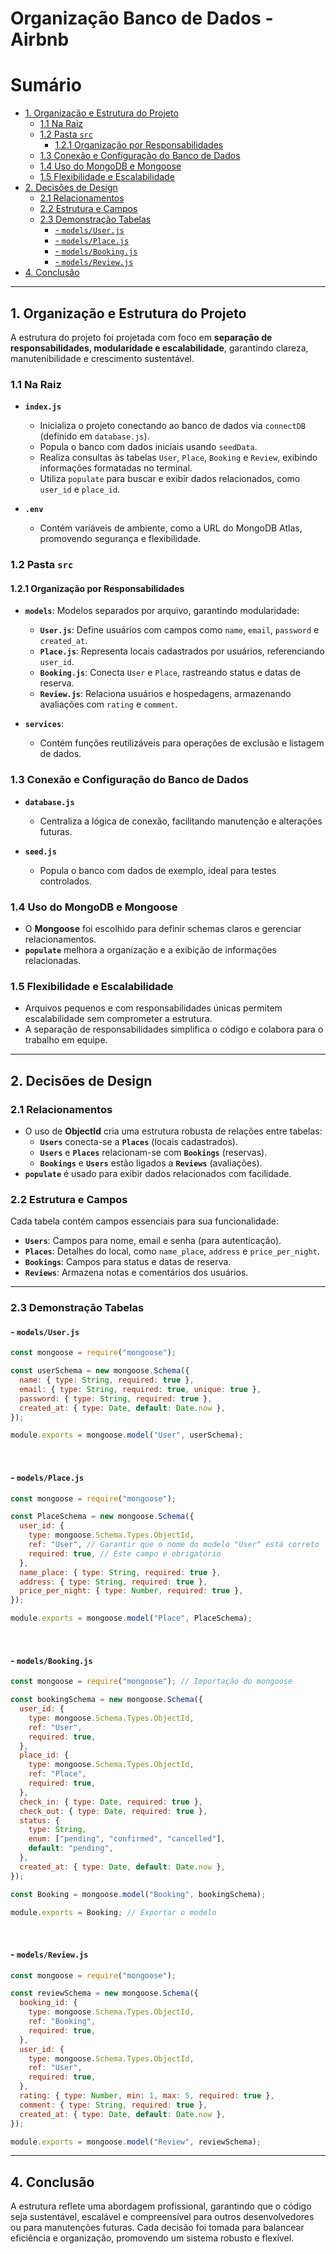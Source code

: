 # Organização Banco de Dados - Airbnb

# Sumário

- [1. Organização e Estrutura do Projeto](#1-organização-e-estrutura-do-projeto)
  - [1.1 Na Raiz](#11-na-raiz)
  - [1.2 Pasta `src`](#12-pasta-src)
    - [1.2.1 Organização por Responsabilidades](#121-organização-por-responsabilidades)
  - [1.3 Conexão e Configuração do Banco de Dados](#13-conexão-e-configuração-do-banco-de-dados)
  - [1.4 Uso do MongoDB e Mongoose](#14-uso-do-mongodb-e-mongoose)
  - [1.5 Flexibilidade e Escalabilidade](#15-flexibilidade-e-escalabilidade)
- [2. Decisões de Design](#2-decisões-de-design)
  - [2.1 Relacionamentos](#21-relacionamentos)
  - [2.2 Estrutura e Campos](#22-estrutura-e-campos)
  - [2.3 Demonstração Tabelas](#23-demonstração-tabelas)
    - [- `models/User.js`](#--modelsuserjs)
    - [- `models/Place.js`](#--modelsplacejs)
    - [- `models/Booking.js`](#--modelsbookingjs)
    - [- `models/Review.js`](#--modelsreviewjs)
- [4. Conclusão](#4-conclusão)

---

## 1. Organização e Estrutura do Projeto

A estrutura do projeto foi projetada com foco em **separação de responsabilidades, modularidade e escalabilidade**, garantindo clareza, manutenibilidade e crescimento sustentável.

### 1.1 Na Raiz

- **`index.js`**

  - Inicializa o projeto conectando ao banco de dados via `connectDB` (definido em `database.js`).
  - Popula o banco com dados iniciais usando `seedData`.
  - Realiza consultas às tabelas `User`, `Place`, `Booking` e `Review`, exibindo informações formatadas no terminal.
  - Utiliza `populate` para buscar e exibir dados relacionados, como `user_id` e `place_id`.

- **`.env`**
  - Contém variáveis de ambiente, como a URL do MongoDB Atlas, promovendo segurança e flexibilidade.

### 1.2 Pasta `src`

#### 1.2.1 Organização por Responsabilidades

- **`models`**: Modelos separados por arquivo, garantindo modularidade:

  - **`User.js`**: Define usuários com campos como `name`, `email`, `password` e `created_at`.
  - **`Place.js`**: Representa locais cadastrados por usuários, referenciando `user_id`.
  - **`Booking.js`**: Conecta `User` e `Place`, rastreando status e datas de reserva.
  - **`Review.js`**: Relaciona usuários e hospedagens, armazenando avaliações com `rating` e `comment`.

- **`services`**:
  - Contém funções reutilizáveis para operações de exclusão e listagem de dados.

### 1.3 Conexão e Configuração do Banco de Dados

- **`database.js`**

  - Centraliza a lógica de conexão, facilitando manutenção e alterações futuras.

- **`seed.js`**
  - Popula o banco com dados de exemplo, ideal para testes controlados.

### 1.4 Uso do MongoDB e Mongoose

- O **Mongoose** foi escolhido para definir schemas claros e gerenciar relacionamentos.
- **`populate`** melhora a organização e a exibição de informações relacionadas.

### 1.5 Flexibilidade e Escalabilidade

- Arquivos pequenos e com responsabilidades únicas permitem escalabilidade sem comprometer a estrutura.
- A separação de responsabilidades simplifica o código e colabora para o trabalho em equipe.

---

## 2. Decisões de Design

### 2.1 Relacionamentos

- O uso de **ObjectId** cria uma estrutura robusta de relações entre tabelas:
  - **`Users`** conecta-se a **`Places`** (locais cadastrados).
  - **`Users`** e **`Places`** relacionam-se com **`Bookings`** (reservas).
  - **`Bookings`** e **`Users`** estão ligados a **`Reviews`** (avaliações).
- **`populate`** é usado para exibir dados relacionados com facilidade.

### 2.2 Estrutura e Campos

Cada tabela contém campos essenciais para sua funcionalidade:

- **`Users`**: Campos para nome, email e senha (para autenticação).
- **`Places`**: Detalhes do local, como `name_place`, `address` e `price_per_night`.
- **`Bookings`**: Campos para status e datas de reserva.
- **`Reviews`**: Armazena notas e comentários dos usuários.

---

### 2.3 Demonstração Tabelas

#### - `models/User.js`

```javascript
const mongoose = require("mongoose");

const userSchema = new mongoose.Schema({
  name: { type: String, required: true },
  email: { type: String, required: true, unique: true },
  password: { type: String, required: true },
  created_at: { type: Date, default: Date.now },
});

module.exports = mongoose.model("User", userSchema);
```

<br>

#### - `models/Place.js`

```javascript
const mongoose = require("mongoose");

const PlaceSchema = new mongoose.Schema({
  user_id: {
    type: mongoose.Schema.Types.ObjectId,
    ref: "User", // Garantir que o nome do modelo "User" está correto
    required: true, // Este campo é obrigatório
  },
  name_place: { type: String, required: true },
  address: { type: String, required: true },
  price_per_night: { type: Number, required: true },
});

module.exports = mongoose.model("Place", PlaceSchema);
```

<br>

#### - `models/Booking.js`

```javascript
const mongoose = require("mongoose"); // Importação do mongoose

const bookingSchema = new mongoose.Schema({
  user_id: {
    type: mongoose.Schema.Types.ObjectId,
    ref: "User",
    required: true,
  },
  place_id: {
    type: mongoose.Schema.Types.ObjectId,
    ref: "Place",
    required: true,
  },
  check_in: { type: Date, required: true },
  check_out: { type: Date, required: true },
  status: {
    type: String,
    enum: ["pending", "confirmed", "cancelled"],
    default: "pending",
  },
  created_at: { type: Date, default: Date.now },
});

const Booking = mongoose.model("Booking", bookingSchema);

module.exports = Booking; // Exportar o modelo
```

<br>

#### - `models/Review.js`

```javascript
const mongoose = require("mongoose");

const reviewSchema = new mongoose.Schema({
  booking_id: {
    type: mongoose.Schema.Types.ObjectId,
    ref: "Booking",
    required: true,
  },
  user_id: {
    type: mongoose.Schema.Types.ObjectId,
    ref: "User",
    required: true,
  },
  rating: { type: Number, min: 1, max: 5, required: true },
  comment: { type: String, required: true },
  created_at: { type: Date, default: Date.now },
});

module.exports = mongoose.model("Review", reviewSchema);
```

---

## 4. Conclusão

A estrutura reflete uma abordagem profissional, garantindo que o código seja sustentável, escalável e compreensível para outros desenvolvedores ou para manutenções futuras. Cada decisão foi tomada para balancear eficiência e organização, promovendo um sistema robusto e flexível.
